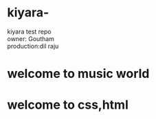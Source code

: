 # kiyara-
kiyara test repo
<br>
owner: Goutham 
<br>
production:dil raju 
<h1>welcome to music world</h1>
<h1 style="background color:red;">welcome to css,html</h1>


